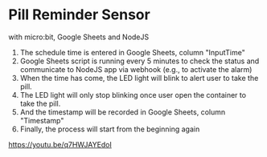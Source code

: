 # Pill Reminder Sensor 
with micro:bit, Google Sheets and NodeJS


1. The schedule time is entered in Google Sheets, column "InputTime"
2. Google Sheets script is running every 5 minutes to check the status and communicate to NodeJS app via webhook (e.g., to activate the alarm)
3. When the time has come, the LED light will blink to alert user to take the pill.
4. The LED light will only stop blinking once user open the container to take the pill.
5. And the timestamp will be recorded  in Google Sheets, column "Timestamp"
6. Finally, the process will start from the beginning again


https://youtu.be/q7HWJAYEdoI
